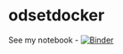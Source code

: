 # odsetdocker

See my notebook - [![Binder](https://mybinder.org/badge_logo.svg)](https://mybinder.org/v2/gh/stevetsa/odsetdocker/main)
